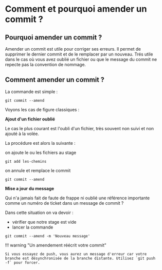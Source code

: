 # Comment et pourquoi amender un commit ?

## Pourquoi amender un commit ?

Amender un commit est utile pour corriger ses erreurs. Il permet de supprimer le dernier commit et de le remplacer par un nouveau. Trés utile dans le cas où vous avez oublié un fichier ou que le message du commit ne repecte pas la convention de nommage.

## Comment amender un commit ?
 
La commande est simple :

```shell
git commit --amend
```

Voyons les cas de figure classiques :

**Ajout d'un fichier oublié**

Le cas le plus courant est l'oubli d'un fichier, très souvent non suivi et non ajouté à la volée.

La procédure est alors la suivante :

on ajoute le ou les fichiers au stage 
```shell
git add les-chemins 
```
on annule et remplace le commit 
```shell
git commit --amend
```

**Mise a jour du message**

Qui n'a jamais fait de faute de frappe ni oublié une référence importante comme un numéro de ticket dans un message de commit ? 

Dans cette situation on va devoir :

- vérifier que notre stage est vide
- lancer la commande 
```shell
git commit --amend -m 'Nouveau message'
```


!!! warning "Un amendement réécrit votre commit"

    Si vous essayez de push, vous aurez un message d'erreur car votre branche est désynchronisée de la branche distante. Utilisez `git push -f` pour forcer.